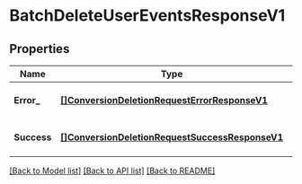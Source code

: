 # BatchDeleteUserEventsResponseV1

## Properties
Name | Type | Description | Notes
------------ | ------------- | ------------- | -------------
**Error_** | [**[]ConversionDeletionRequestErrorResponseV1**](ConversionDeletionRequestErrorResponseV1.md) |  | [optional] [default to null]
**Success** | [**[]ConversionDeletionRequestSuccessResponseV1**](ConversionDeletionRequestSuccessResponseV1.md) |  | [optional] [default to null]

[[Back to Model list]](../README.md#documentation-for-models) [[Back to API list]](../README.md#documentation-for-api-endpoints) [[Back to README]](../README.md)

